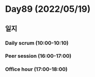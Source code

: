 # Day89 (2022/05/19)

## 일지

### Daily scrum (10:00-10:10)

### Peer session (16:00-17:00)

### Office hour (17:00-18:00)
